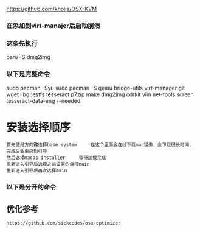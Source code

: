 https://github.com/kholia/OSX-KVM
### 在添加到virt-manajer后启动崩溃


### 这条先执行
 paru -S dmg2img
### 以下是完整命令
sudo pacman -Syu
sudo pacman -S qemu bridge-utils virt-manager git wget libguestfs tesseract p7zip make dmg2img cdrkit vim net-tools screen tesseract-data-eng --needed

# 安装选择顺序
    首先使用方向键选择base system     在这个里面会在线下载mac镜像，会下载很长时间，完成后会重启到引导
    然后选择macos installer     等待加载完成
    重新进入引导后选择之前设置的盘符main
    重新进入引导后再次选择main

### 以下是分开的命令
<!-- sudo pacman -Syu
sudo pacman -S qemu bridge-utils virt-manager git wget libguestfs tesseract p7zip make dmg2img cdrtools vim net-tools screen --needed

sudo pacman -S tesseract-data-eng

sudo pacman -S cdrkit

sudo pacman -S p7zip -->

## 优化参考
    https://github.com/sickcodes/osx-optimizer